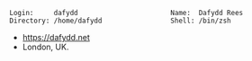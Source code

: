 ```
Login:     dafydd                       Name:  Dafydd Rees
Directory: /home/dafydd                 Shell: /bin/zsh
```
- https://dafydd.net
- London, UK.
